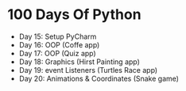 # 100 Days Of Python

- Day 15: Setup PyCharm 
- Day 16: OOP (Coffe app)
- Day 17: OOP (Quiz app)
- Day 18: Graphics (Hirst Painting app)
- Day 19: event Listeners (Turtles Race app)
- Day 20: Animations & Coordinates (Snake game)
